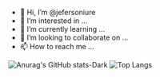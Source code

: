 - 👋 Hi, I’m @jefersoniure
- 👀 I’m interested in ...
- 🌱 I’m currently learning ...
- 💞️ I’m looking to collaborate on ...
- 📫 How to reach me ...

<!---
mrjefersoniure/mrjefersoniure is a ✨ special ✨ repository because its `README.md` (this file) appears on your GitHub profile.
You can click the Preview link to take a look at your changes.
--->
<!---
![YOUR github stats](https://github-readme-stats.vercel.app/api?username=mrjefersoniure)
--->

![Anurag's GitHub stats-Dark](https://github-readme-stats.vercel.app/api?username=mrjefersoniure&show_icons=true&theme=dark#gh-dark-mode-only)
![Top Langs](https://github-readme-stats.vercel.app/api/top-langs/?username=mrjefersoniure=compact)
